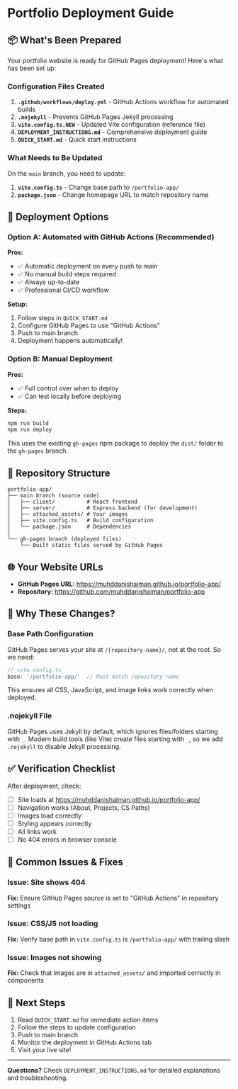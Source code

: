 # Portfolio Deployment Guide

## 📦 What's Been Prepared

Your portfolio website is ready for GitHub Pages deployment! Here's what has been set up:

### Configuration Files Created

1. **`.github/workflows/deploy.yml`** - GitHub Actions workflow for automated builds
2. **`.nojekyll`** - Prevents GitHub Pages Jekyll processing  
3. **`vite.config.ts.NEW`** - Updated Vite configuration (reference file)
4. **`DEPLOYMENT_INSTRUCTIONS.md`** - Comprehensive deployment guide
5. **`QUICK_START.md`** - Quick start instructions

### What Needs to Be Updated

On the `main` branch, you need to update:

1. **`vite.config.ts`** - Change base path to `/portfolio-app/`
2. **`package.json`** - Change homepage URL to match repository name

## 🚀 Deployment Options

### Option A: Automated with GitHub Actions (Recommended)

**Pros:**
- ✅ Automatic deployment on every push to main
- ✅ No manual build steps required
- ✅ Always up-to-date
- ✅ Professional CI/CD workflow

**Setup:**
1. Follow steps in `QUICK_START.md`
2. Configure GitHub Pages to use "GitHub Actions"
3. Push to main branch
4. Deployment happens automatically!

### Option B: Manual Deployment

**Pros:**
- ✅ Full control over when to deploy
- ✅ Can test locally before deploying

**Steps:**
```bash
npm run build
npm run deploy
```

This uses the existing `gh-pages` npm package to deploy the `dist/` folder to the `gh-pages` branch.

## 📂 Repository Structure

```
portfolio-app/
├── main branch (source code)
│   ├── client/          # React frontend
│   ├── server/          # Express backend (for development)
│   ├── attached_assets/ # Your images
│   ├── vite.config.ts   # Build configuration
│   └── package.json     # Dependencies
│
└── gh-pages branch (deployed files)
    └── Built static files served by GitHub Pages
```

## 🌐 Your Website URLs

- **GitHub Pages URL:** https://muhddanishaiman.github.io/portfolio-app/
- **Repository:** https://github.com/muhddanishaiman/portfolio-app

## 🔧 Why These Changes?

### Base Path Configuration

GitHub Pages serves your site at `/{repository-name}/`, not at the root. So we need:

```typescript
// vite.config.ts
base: '/portfolio-app/'  // Must match repository name
```

This ensures all CSS, JavaScript, and image links work correctly when deployed.

### .nojekyll File

GitHub Pages uses Jekyll by default, which ignores files/folders starting with `_`. Modern build tools (like Vite) create files starting with `_`, so we add `.nojekyll` to disable Jekyll processing.

## ✅ Verification Checklist

After deployment, check:

- [ ] Site loads at https://muhddanishaiman.github.io/portfolio-app/
- [ ] Navigation works (About, Projects, CS Paths)
- [ ] Images load correctly
- [ ] Styling appears correctly
- [ ] All links work
- [ ] No 404 errors in browser console

## 🐛 Common Issues & Fixes

### Issue: Site shows 404
**Fix:** Ensure GitHub Pages source is set to "GitHub Actions" in repository settings

### Issue: CSS/JS not loading
**Fix:** Verify base path in `vite.config.ts` is `/portfolio-app/` with trailing slash

### Issue: Images not showing
**Fix:** Check that images are in `attached_assets/` and imported correctly in components

## 📝 Next Steps

1. Read `QUICK_START.md` for immediate action items
2. Follow the steps to update configuration
3. Push to main branch
4. Monitor the deployment in GitHub Actions tab
5. Visit your live site!

---

**Questions?** Check `DEPLOYMENT_INSTRUCTIONS.md` for detailed explanations and troubleshooting.
